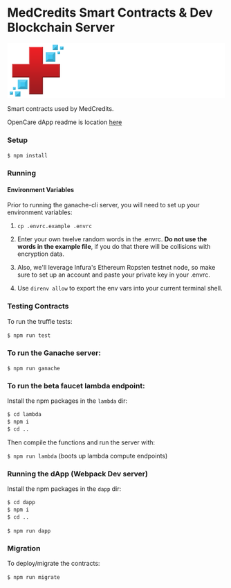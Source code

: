 # MedCredits Smart Contracts & Dev Blockchain Server

[![Logo](assets/medcredwhitecropped.png)](https://medcredits.io/)

Smart contracts used by MedCredits.

OpenCare dApp readme is location [here](dapp/README.md)

### Setup

`$ npm install`

### Running

#### Environment Variables

Prior to running the ganache-cli server, you will need to set up your environment variables:

1. `cp .envrc.example .envrc`

2. Enter your own twelve random words in the .envrc. <strong>Do not use the words in the example file</strong>, if you do that there will be collisions with encryption data.

3. Also, we'll leverage Infura's Ethereum Ropsten testnet node, so make sure to set up an account and paste your private key in your .envrc.

4. Use `direnv allow` to export the env vars into your current terminal shell.

### Testing Contracts

To run the truffle tests:

`$ npm run test`

### To run the Ganache server:

`$ npm run ganache`

### To run the beta faucet lambda endpoint:

Install the npm packages in the `lambda` dir:

```sh
$ cd lambda
$ npm i
$ cd ..
```

Then compile the functions and run the server with:

`$ npm run lambda` (boots up lambda compute endpoints)

### Running the dApp (Webpack Dev server)

Install the npm packages in the `dapp` dir:

```sh
$ cd dapp
$ npm i
$ cd ..
```

`$ npm run dapp`

### Migration

To deploy/migrate the contracts:

`$ npm run migrate`
